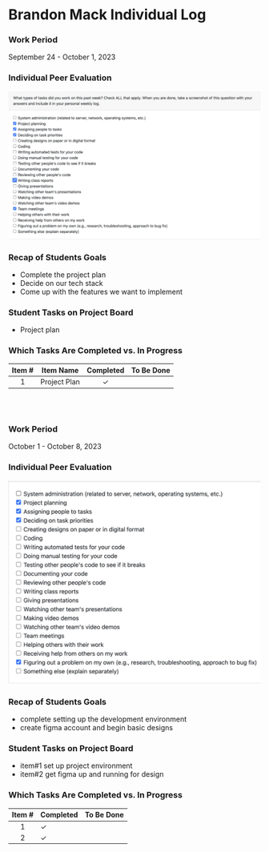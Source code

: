 # Brandon Mack Individual Log

### Work Period
<!-- 
- start/end dates of the week
-->
September 24 - October 1, 2023

### Individual Peer Evaluation
<!-- 
- screenshot of the weekly peer evaluation
-->
![week4_eval](img/bm_w4.png)

### Recap of Students Goals
<!--
- what tasks are you aiming to have completed by the end of the week
-->
- Complete the project plan
- Decide on our tech stack
- Come up with the features we want to implement

### Student Tasks on Project Board
<!-- 
- Tasks undertaken on the project board
-->
- Project plan

### Which Tasks Are Completed vs. In Progress
<!--
- list of completed tasks
- list of tasks to be done
✓ x
-->

| Item # |  Item Name   | Completed | To Be Done |
|:------:|:------------:|:---------:|:----------:|
|   1    | Project Plan |     ✓     |            |

<br>
<br>

### Work Period
<!-- 
- start/end dates of the week
-->
October 1 - October 8, 2023

### Individual Peer Evaluation
<!-- 
- screenshot of the weekly peer evaluation
-->
![week5 eval](img/bm_w5.png)

### Recap of Students Goals
<!--
- what tasks are you aiming to have completed by the end of the week
-->
- complete setting up the development environment
- create figma account and begin basic designs

### Student Tasks on Project Board
<!-- 
- Tasks undertaken on the project board
-->
- item#1 set up project environment
- item#2 get figma up and running for design

### Which Tasks Are Completed vs. In Progress
<!--
- list of completed tasks
- list of tasks to be done
✓ x
-->

| Item # | Completed  | To Be Done |
|:------:|:-----------|:-----------|
| 1      | ✓          |            |
| 2      | ✓          |            |
